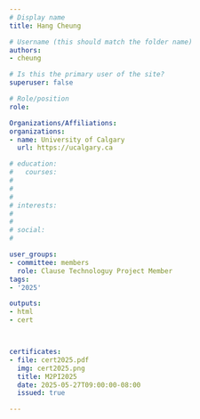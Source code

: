 ```yaml
---
# Display name
title: Hang Cheung

# Username (this should match the folder name)
authors:
- cheung

# Is this the primary user of the site?
superuser: false

# Role/position
role: 

Organizations/Affiliations:
organizations:
- name: University of Calgary
  url: https://ucalgary.ca

# education:
#   courses:
#   
# 
# 
# interests:
#   
# 
# social:
#    

user_groups:
- committee: members
  role: Clause Technologuy Project Member
tags:
- '2025'

outputs:
- html
- cert



certificates:
- file: cert2025.pdf
  img: cert2025.png
  title: M2PI2025
  date: 2025-05-27T09:00:00-08:00
  issued: true

---
```


